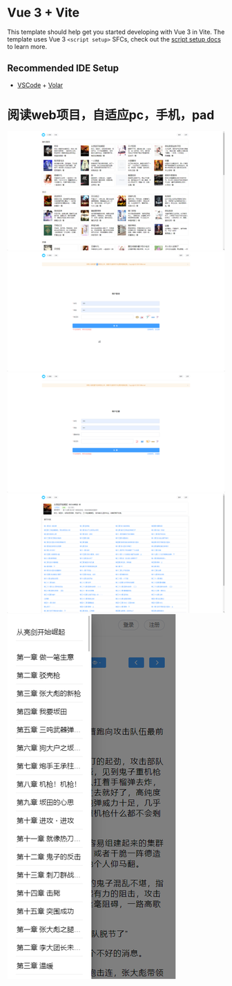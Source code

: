 # Vue 3 + Vite

This template should help get you started developing with Vue 3 in Vite. The template uses Vue 3 `<script setup>` SFCs, check out the [script setup docs](https://v3.vuejs.org/api/sfc-script-setup.html#sfc-script-setup) to learn more.

## Recommended IDE Setup

- [VSCode](https://code.visualstudio.com/) + [Volar](https://marketplace.visualstudio.com/items?itemName=johnsoncodehk.volar)


# 阅读web项目，自适应pc，手机，pad


![](doc/img/1647167482(1).jpg)
![](doc/img/1647167527(1).jpg)
![](doc/img/1647167622(1).jpg)
![](doc/img/1647167669(1).jpg)
![](doc/img/img.png)
